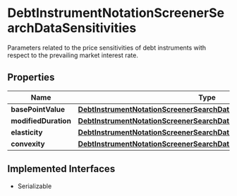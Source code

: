 

# DebtInstrumentNotationScreenerSearchDataSensitivities

Parameters related to the price sensitivities of debt instruments with respect to the prevailing market interest rate.

## Properties

Name | Type | Description | Notes
------------ | ------------- | ------------- | -------------
**basePointValue** | [**DebtInstrumentNotationScreenerSearchDataSensitivitiesBasePointValue**](DebtInstrumentNotationScreenerSearchDataSensitivitiesBasePointValue.md) |  |  [optional]
**modifiedDuration** | [**DebtInstrumentNotationScreenerSearchDataSensitivitiesModifiedDuration**](DebtInstrumentNotationScreenerSearchDataSensitivitiesModifiedDuration.md) |  |  [optional]
**elasticity** | [**DebtInstrumentNotationScreenerSearchDataSensitivitiesElasticity**](DebtInstrumentNotationScreenerSearchDataSensitivitiesElasticity.md) |  |  [optional]
**convexity** | [**DebtInstrumentNotationScreenerSearchDataSensitivitiesConvexity**](DebtInstrumentNotationScreenerSearchDataSensitivitiesConvexity.md) |  |  [optional]


## Implemented Interfaces

* Serializable


